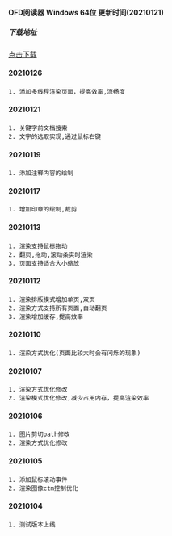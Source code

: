 #### OFD阅读器 Windows 64位 更新时间(20210121)

##### 下载地址
[点击下载](http://www.tohack.com/wp-content/uploads/2021/01/ofdview210117.zip)


#### 20210126
~~~
1. 添加多线程渲染页面，提高效率,流畅度
~~~

#### 20210121
~~~
1. 关键字前文档搜索
2. 文字的选取实现,通过鼠标右键
~~~

#### 20210119
~~~
1. 添加注释内容的绘制
~~~

#### 20210117
~~~
1. 增加印章的绘制,裁剪
~~~

#### 20210113
~~~
1. 渲染支持鼠标拖动
2. 翻页,拖动,滚动条实时渲染
3. 页面支持适合大小缩放
~~~

#### 20210112
~~~
1. 渲染排版模式增加单页,双页
2. 渲染方式支持所有页面,自动翻页
3. 渲染增加缓存,提高效率
~~~

#### 20210110
~~~
1. 渲染方式优化(页面比较大时会有闪烁的现象)
~~~

#### 20210107
~~~
1. 渲染方式优化修改
2. 渲染模式优化修改,减少占用内存，提高渲染效率
~~~

#### 20210106
~~~
1. 图片剪切path修改
2. 渲染方式优化修改
~~~

#### 20210105
~~~
1. 添加鼠标滚动事件
2. 渲染图像ctm控制优化
~~~

#### 20210104
~~~
1. 测试版本上线
~~~